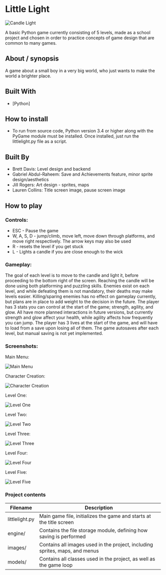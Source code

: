 # Little Light

![Candle Light](/images/giphy.gif)

A basic Python game currently consisting of 5 levels, made as a school project and chosen in order to practice concepts of game design that are common to many games.

## About / synopsis

A game about a small boy in a very big world, who just wants to make the world a brighter place.

## Built With

* [Python]

## How to install

* To run from source code, Python version 3.4 or higher along with the PyGame module must be installed. Once installed, just run the littlelight.py file as a script.

## Built By

* Brett Davis: Level design and backend
* Gabriel Abdul-Raheem: Save and Achievements feature, minor sprite design/aesthetics
* Jill Rogers: Art design - sprites, maps
* Lauren Collins: Title screen image, pause screen image

## How to play

### Controls:

* ESC - Pause the game
* W, A, S, D - jump/climb, move left, move down through platforms, and move right respectively. The arrow keys may also be used
* R - resets the level if you get stuck
* L - Lights a candle if you are close enough to the wick

### Gameplay:

The goal of each level is to move to the candle and light it, before proceeding to the bottom right of the screen. Reaching the candle will be done using both platforming and puzzling skills.
Enemies exist on each level, and while defeating them is not mandatory, their deaths may make levels easier. Killing/sparing enemies has no effect on gameplay currently, but plans are in place to add weight to the decision in the future.
The player has 3 stats you can control at the start of the game; strength, agility, and glow. All have more planned interactions in future versions, but currently strength and glow affect your health, while agility affects how frequently you can jump.
The player has 3 lives at the start of the game, and will have to load from a save upon losing all of them. The game autosaves after each level, but manual saving is not yet implemented.

### Screenshots:

Main Menu:

![Main Menu](/images/littlelight_mainMenu.png)

Character Creation:

![Character Creation](/images/littlelight_charSelection.png)

Level One:

![Level One](/images/littlelight_levelOne.png)

Level Two:

![Level Two](/images/littlelight_levelTwo.png)

Level Three:

![Level Three](/images/littlelight_levelThree.png)

Level Four:

![Level Four](/images/littlelight_levelFour.png)

Level Five:

![Level Five](/images/littlelight_levelFive.png)

### Project contents

| Filename | Description |
| --- | --- |
|littlelight.py|Main game file, initializes the game and starts at the title screen|
|engine/|Contains the file storage module, defining how saving is performed|
|images/|Contains all images used in the project, including sprites, maps, and menus|
|models/|Contains all classes used in the project, as well as the game loop|
